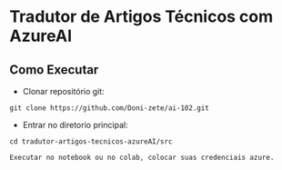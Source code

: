 # Tradutor de Artigos Técnicos com AzureAI


## Como Executar

- Clonar repositório git:
```
git clone https://github.com/Doni-zete/ai-102.git
```

- Entrar no diretorio principal:
```
cd tradutor-artigos-tecnicos-azureAI/src
```

```
Executar no notebook ou no colab, colocar suas credenciais azure.
```